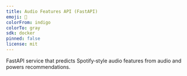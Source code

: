 ```yaml
---
title: Audio Features API (FastAPI)
emoji: 🎵
colorFrom: indigo
colorTo: gray
sdk: docker
pinned: false
license: mit
---
```


FastAPI service that predicts Spotify‑style audio features from audio and powers recommendations.